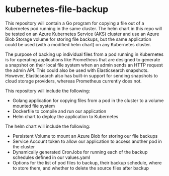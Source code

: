 # kubernetes-file-backup

This repository will contain a Go program for copying a file out of a Kubernetes pod running in the same cluster. The helm chart in this repo will be tested on an Azure Kubernetes Service (AKS) cluster and use an Azure Blob Storage volume for storing file backups, but the same application could be used (with a modified helm chart) on any Kubernetes cluster.

The purpose of backing up individual files from a pod running in Kubernetes is for operating applications like Prometheus that are designed to generate a snapshot on their local file system when an admin sends an HTTP request the admin API. This could also be used with Elasticsearch snapshots. However, Elasticsearch also has built-in support for sending snapshots to cloud storage providers, whereas Prometheus currently does not.

This repository will include the following:
- Golang application for copying files from a pod in the cluster to a volume mounted file system
- Dockerfile to compile and run our application
- Helm chart to deploy the application to Kubernetes

The helm chart will include the following:
- Persistent Volume to mount an Azure Blob for storing our file backups
- Service Account token to allow our application to access another pod in the cluster
- Dynamically generated CronJobs for running each of the backup schedules defined in our values.yaml
- Options for the list of pod files to backup, their backup schedule, where to store them, and whether to delete the source files after backup
